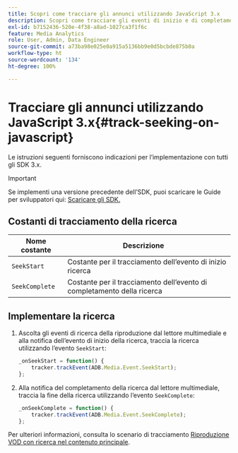 ```yaml
---
title: Scopri come tracciare gli annunci utilizzando JavaScript 3.x
description: Scopri come tracciare gli eventi di inizio e di completamento della ricerca utilizzando Media SDK nelle app del browser (JS 3.x).
exl-id: b7152436-520e-4f38-a8ad-1027ca3f1f6c
feature: Media Analytics
role: User, Admin, Data Engineer
source-git-commit: a73ba98e025e0a915a5136bb9e0d5bcbde875b0a
workflow-type: ht
source-wordcount: '134'
ht-degree: 100%

---
```


# Tracciare gli annunci utilizzando JavaScript 3.x{#track-seeking-on-javascript}

Le istruzioni seguenti forniscono indicazioni per l’implementazione con tutti gli SDK 3.x.

>[!IMPORTANT]
>
>Se implementi una versione precedente dell’SDK, puoi scaricare le Guide per sviluppatori qui: [Scaricare gli SDK.](/help/getting-started/download-sdks.md)

## Costanti di tracciamento della ricerca

| Nome costante | Descrizione     |
|---|---|
| `SeekStart` | Costante per il tracciamento dell’evento di inizio ricerca |
| `SeekComplete` | Costante per il tracciamento dell’evento di completamento della ricerca |

## Implementare la ricerca

1. Ascolta gli eventi di ricerca della riproduzione dal lettore multimediale e alla notifica dell’evento di inizio della ricerca, traccia la ricerca utilizzando l’evento `SeekStart`:

   ```js
   _onSeekStart = function() {
       tracker.trackEvent(ADB.Media.Event.SeekStart);
   };
   ```

1. Alla notifica del completamento della ricerca dal lettore multimediale, traccia la fine della ricerca utilizzando l’evento `SeekComplete`:

   ```js
   _onSeekComplete = function() {
       tracker.trackEvent(ADB.Media.Event.SeekComplete);
   };
   ```

Per ulteriori informazioni, consulta lo scenario di tracciamento [Riproduzione VOD con ricerca nel contenuto principale](/help/use-cases/tracking-scenarios/vod-seeking.md).
